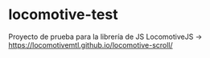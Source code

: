 # locomotive-test
 
Proyecto de prueba para la librería de JS LocomotiveJS -> https://locomotivemtl.github.io/locomotive-scroll/
